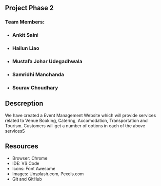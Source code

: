 ## **Project Phase 2**
### Team Members:
* ### Ankit Saini
* ### Hailun Liao
* ### Mustafa Johar Udegadhwala
* ### Samridhi Manchanda
* ### Sourav Choudhary

## Descreption
We have created a Event Management Website which will provide services related to Venue Booking, Catering, Accomodation, Transportation and Tourism. Customers will get a number of options in each of the above servicesS 


## Resources
* Browser: Chrome
* IDE: VS Code
* Icons: Font Awesome
* Images: Unsplash.com, Pexels.com
* Git and GitHub